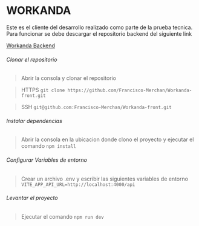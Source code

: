 # WORKANDA 
Este es el cliente del desarrollo realizado como parte de la prueba tecnica.
Para funcionar se debe descargar el repositorio backend del siguiente link

[Workanda Backend](https://github.com/Francisco-Merchan/Workanda-back "Workanda Backend")

###### Clonar el repositorio
>Abrir la consola y clonar el repositorio

>HTTPS
`git clone https://github.com/Francisco-Merchan/Workanda-front.git`

>SSH
`git@github.com:Francisco-Merchan/Workanda-front.git`

###### Instalar dependencias
>Abrir la consola en la ubicacion donde clono el proyecto y ejecutar el comando
`npm install`

######  Configurar Variables de entorno
>Crear un archivo .env y escribir las siguientes variables de entorno
`VITE_APP_API_URL=http://localhost:4000/api`

###### Levantar el proyecto
>Ejecutar el comando 
`npm run dev`
